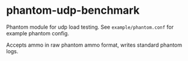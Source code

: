 phantom-udp-benchmark
=====================

Phantom module for udp load testing. See `example/phantom.conf` for example phantom config.

Accepts ammo in raw phantom ammo format, writes standard phantom logs.
